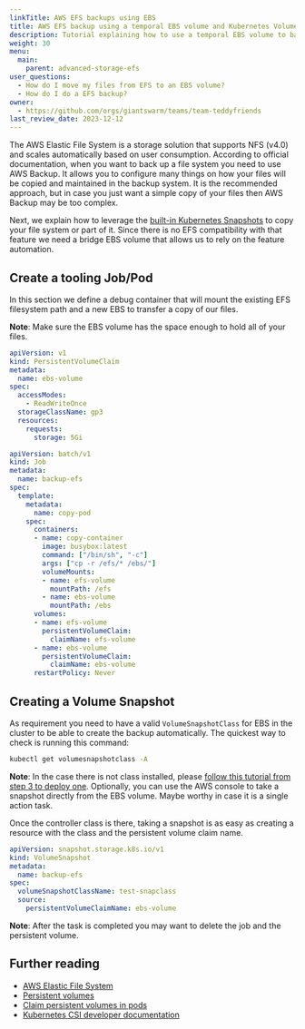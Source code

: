 ```yaml
---
linkTitle: AWS EFS backups using EBS
title: AWS EFS backup using a temporal EBS volume and Kubernetes Volume Snapshots
description: Tutorial explaining how to use a temporal EBS volume to backup your EFS filesystem without using AWS Backup.
weight: 30
menu:
  main:
    parent: advanced-storage-efs
user_questions:
  - How do I move my files from EFS to an EBS volume?
  - How do I do a EFS backup?
owner:
  - https://github.com/orgs/giantswarm/teams/team-teddyfriends
last_review_date: 2023-12-12
---
```


The AWS Elastic File System is a storage solution that supports NFS (v4.0) and scales automatically based on user consumption. According to official documentation, when you want to back up a file system you need to use AWS Backup. It allows you to configure many things on how your files will be copied and maintained in the backup system. It is the recommended approach, but in case you just want a simple copy of your files then AWS Backup may be too complex.

Next, we explain how to leverage the [built-in Kubernetes Snapshots](https://kubernetes.io/docs/concepts/storage/volume-snapshots/) to copy your file system or part of it. Since there is no EFS compatibility with that feature we need a bridge EBS volume that allows us to rely on the feature automation.

## Create a tooling Job/Pod

In this section we define a debug container that will mount the existing EFS filesystem path and a new EBS to transfer a copy of our files.

__Note__: Make sure the EBS volume has the space enough to hold all of your files.

```yaml
apiVersion: v1
kind: PersistentVolumeClaim
metadata:
  name: ebs-volume
spec:
  accessModes:
    - ReadWriteOnce
  storageClassName: gp3
  resources:
    requests:
      storage: 5Gi
```

```yaml
apiVersion: batch/v1
kind: Job
metadata:
  name: backup-efs
spec:
  template:
    metadata:
      name: copy-pod
    spec:
      containers:
      - name: copy-container
        image: busybox:latest
        command: ["/bin/sh", "-c"]
        args: ["cp -r /efs/* /ebs/"]
        volumeMounts:
        - name: efs-volume
          mountPath: /efs
        - name: ebs-volume
          mountPath: /ebs
      volumes:
      - name: efs-volume
        persistentVolumeClaim:
          claimName: efs-volume
      - name: ebs-volume
        persistentVolumeClaim:
          claimName: ebs-volume
      restartPolicy: Never
```

## Creating a Volume Snapshot

As requirement you need to have a valid `VolumeSnapshotClass` for EBS in the cluster to be able to create the backup automatically. The quickest way to check is running this command:

```bash
kubectl get volumesnapshotclass -A
```

__Note__: In the case there is not class installed, please [follow this tutorial from step 3 to deploy one](https://aws.amazon.com/blogs/containers/using-ebs-snapshots-for-persistent-storage-with-your-eks-cluster/). Optionally, you can use the AWS console to take a snapshot directly from the EBS volume. Maybe worthy in case it is a single action task.

Once the controller class is there, taking a snapshot is as easy as creating a resource with the class and the persistent volume claim name.

```yaml
apiVersion: snapshot.storage.k8s.io/v1
kind: VolumeSnapshot
metadata:
  name: backup-efs
spec:
  volumeSnapshotClassName: test-snapclass
  source:
    persistentVolumeClaimName: ebs-volume
```

__Note__: After the task is completed you may want to delete the job and the persistent volume.

## Further reading

- [AWS Elastic File System](https://docs.aws.amazon.com/efs/latest/ug/whatisefs.html)
- [Persistent volumes](https://kubernetes.io/docs/concepts/storage/persistent-volumes/#persistent-volumes)
- [Claim persistent volumes in pods](https://kubernetes.io/docs/concepts/storage/persistent-volumes/#claims-as-volumes)
- [Kubernetes CSI developer documentation](https://kubernetes-csi.github.io/docs/)
